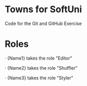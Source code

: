 # Towns for SoftUni
Code for the Git and GitHub Exercise

# Roles

· {Name1} takes the role "Editor"

· {Name2} takes the role "Shuffler"

· {Name3} takes the role "Styler"